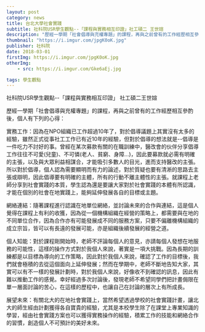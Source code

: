 ```yaml
---
layout: post
category: news
title: 台北大學社會實踐
subtitle: 社科院USR學生觀點--「課程與實務相互印證」社工碩二 王世媗
description: "歷經一學期「社會倡導與充權專題」的課程，再與之前曾有的工作經歷相互參酌後，個人有下列的心得..."
thumbnail: "https://i.imgur.com/jpgK0oK.jpg"
publisher: 社科院
date: 2018-03-01
firstImg: https://i.imgur.com/jpgK0oK.jpg
otherImg:
    - src: https://i.imgur.com/Gke6aEj.jpg

tags: 學生觀點
---
```


社科院USR學生觀點--「課程與實務相互印證」
社工碩二王世媗

歷經一學期「社會倡導與充權專題」的課程，再與之前曾有的工作經歷相互參酌後，個人有下列的心得：

實務工作：因為在NPO組織已工作超過10年了，對於倡導議題上其實沒有太多的經驗，雖然正式從事社工工作已有近10年的經驗，但對於倡導的想法就是--倡導是一件吃力不討好的事。曾經在某次募款有關的在職訓練中，醫改會的伙伴分享倡導工作往往不可愛(兒童)、不可憐(老人、貧窮、身障…)，因此要募款就必需有明確的主張，以及與大眾利益相謀合，才能吸引多數人的目光，進而支持醫改的主張。所以對於倡導，個人認為需要顯明而有力的論述，對於質疑也要有清淅的思路去主張或辯明，因此倡導要有明確的主體，所有的行動不離主體性的主張。就課程上老師分享到社會實踐的本質，學生認為還是要讓大家對於社會實踐的本體有所認識，才能在個別的社會在地實踐上，能夠延伸發展各自的目標或主題。

網絡連結：隨著課程進行認識在地單位網絡，並討論未來的合作與連結，這是個人覺得在課程上有利的收獲，因為從一個機構組織在經營的策略上，都需要與在地的不同單位合作，因為合作亦有可能發展成不同的服務方案，只要不偏離機構組織的成立宗旨，皆可以有長遠的發展可能，亦是組織後續發展的經營之道。

個人知能：對於課程剛開始時，老師不評論每個人的意見，亦請每個人發想在地服務的可能性，這樣的操作方式對於我個人來說，著實是一項大挑戰。因為長期的訓練都是以目標為導向的工作策略，因此對於我個人來說，確認了工作的目標後，我們就會極積的去從這個面向上延伸發展；然而在學期中，老師不斷地告知大家，其實可以有不一樣的發展計劃時，對於我個人來說，好像收不到確認的訊息，因此有難以推動工作的感覺。幸好經過多次討論後，發現老師不希望同學們把計畫侷限在單一層面討論的苦心，在這樣的歷程中，也讓自己在討論的層次上有所成長。

展望未來：有關北大的在地社會實踐上，當然希望透過學校的社會實踐計畫，讓北大的師生經由計劃獲得各自寶貴的經驗，尤其是本校學生除了在課堂上專業知識的學習，經由社會實踐方案也可以獲得實務操作的經驗，積累工作的技能和網絡合作的習慣，創造個人不可預計的美好未來。